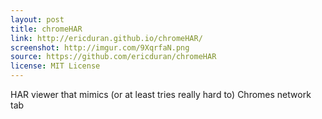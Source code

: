 ```yaml
---
layout: post
title: chromeHAR
link: http://ericduran.github.io/chromeHAR/
screenshot: http://imgur.com/9XqrfaN.png
source: https://github.com/ericduran/chromeHAR
license: MIT License
---
```


HAR viewer that mimics (or at least tries really hard to) Chromes network tab
